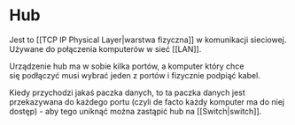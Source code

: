 # Hub
Jest to [[TCP IP Physical Layer|warstwa fizyczna]] w komunikacji sieciowej. Używane do połączenia komputerów w sieć [[LAN]]. 

Urządzenie hub ma w sobie kilka portów, a komputer który chce się podłączyć musi wybrać jeden z portów i fizycznie podpiąć kabel. 

Kiedy przychodzi jakaś paczka danych, to ta paczka danych jest przekazywana do każdego portu (czyli de facto każdy komputer ma do niej dostęp) - aby tego uniknąć można zastąpić hub na [[Switch|switch]].